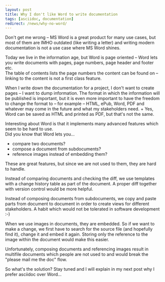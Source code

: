 ```yaml
---
layout: post
title: Why I don't like Word to write documentation
tags: [asciidoc, documentation]
redirect: /news/why-no-word/
---
```


Don't get me wrong &ndash; MS Word is a great product for many use cases, but most of them are IMHO outdated (like writing a letter) and writing modern documentation is not a use case where MS Word shines.

Today we live in the information age, but Word is page oriented &ndash; Word lets you write documents with pages, page numbers, page header and footer etc. <br />
The table of contents lists the page numbers the content can be found on &ndash; linking to the content is not a first class feature.

When I write down the documentation for a project, I don't want to create pages &ndash; I want to dump information. The format in which the information will be published is important, but it is even more important to have the freedom to change the format to &ndash; for example &ndash; HTML, ePub, Word, PDF and whatever may come in the future and what my stakeholders need. +
Yes, Word can be saved as HTML and printed as PDF, but that's not the same.

Interesting about Word is that it implements many advanced features which seem to be hard to use. <br />
Did you know that Word lets you…

- compare two documents?
- compose a document from subdocuments?
- reference images instead of embedding them?

These are great features, but since we are not used to them, they are hard to handle.

Instead of comparing documents and checking the diff, we use templates with a change history table as part of the document. A proper diff together with version control would be more helpful.

Instead of composing documents from subdocuments, we copy and paste parts from document to document in order to create views for different stakeholders. A habit which would not be tolerated in software development :-)

When we use images in documents, they are embedded. So if we want to make a change, we first have to search for the source file (and hopefully find it), change it and embed it again. Storing only the reference to the image within the document would make this easier.

Unfortunately, composing documents and referencing images result in multifile documents which people are not used to and would break the "please mail me the doc" flow.

So what's the solution? Stay tuned and I will explain in my next post why I prefer asciidoc over Word...
